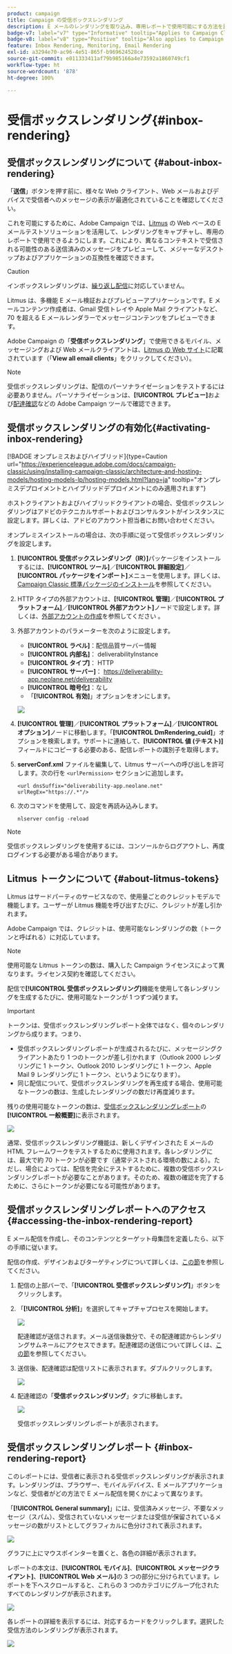 ```yaml
---
product: campaign
title: Campaign の受信ボックスレンダリング
description: E メールのレンダリングを取り込み、専用レポートで使用可能にする方法を説明します。
badge-v7: label="v7" type="Informative" tooltip="Applies to Campaign Classic v7"
badge-v8: label="v8" type="Positive" tooltip="Also applies to Campaign v8"
feature: Inbox Rendering, Monitoring, Email Rendering
exl-id: a3294e70-ac96-4e51-865f-b969624528ce
source-git-commit: e011333411af79b985166a4e73592a1860749cf1
workflow-type: ht
source-wordcount: '878'
ht-degree: 100%

---
```


# 受信ボックスレンダリング{#inbox-rendering}



## 受信ボックスレンダリングについて {#about-inbox-rendering}

「**送信**」ボタンを押す前に、様々な Web クライアント、Web メールおよびデバイスで受信者へのメッセージの表示が最適化されていることを確認してください。

これを可能にするために、Adobe Campaign では、[Litmus](https://litmus.com/email-testing) の Web ベースの E メールテストソリューションを活用して、レンダリングをキャプチャし、専用のレポートで使用できるようにします。これにより、異なるコンテキストで受信される可能性のある送信済みのメッセージをプレビューして、メジャーなデスクトップおよびアプリケーションの互換性を確認できます。

>[!CAUTION]
>インボックスレンダリングは、[繰り返し配信](communication-channels.md#recurring-delivery)に対応していません。

Litmus は、多機能 E メール検証およびプレビューアプリケーションです。E メールコンテンツ作成者は、Gmail 受信トレイや Apple Mail クライアントなど、70 を超える E メールレンダラーでメッセージコンテンツをプレビューできます。

Adobe Campaign の「**受信ボックスレンダリング**」で使用できるモバイル、メッセージングおよび Web メールクライアントは、[Litmus の Web サイト](https://litmus.com/email-testing)に記載されています（「**View all email clients**」をクリックしてください）。

>[!NOTE]
>
>受信ボックスレンダリングは、配信のパーソナライゼーションをテストするには必要ありません。パーソナライゼーションは、**[!UICONTROL プレビュー]**&#x200B;および[配達確認](steps-validating-the-delivery.md#sending-a-proof)などの Adobe Campaign ツールで確認できます。

## 受信ボックスレンダリングの有効化{#activating-inbox-rendering}

[!BADGE オンプレミスおよびハイブリッド]{type=Caution url="https://experienceleague.adobe.com/docs/campaign-classic/using/installing-campaign-classic/architecture-and-hosting-models/hosting-models-lp/hosting-models.html?lang=ja" tooltip="オンプレミスデプロイメントとハイブリッドデプロイメントにのみ適用されます"}

ホストクライアントおよびハイブリッドクライアントの場合、受信ボックスレンダリングはアドビのテクニカルサポートおよびコンサルタントがインスタンスに設定します。詳しくは、アドビのアカウント担当者にお問い合わせください。

オンプレミスインストールの場合は、次の手順に従って受信ボックスレンダリングを設定します。

1. **[!UICONTROL 受信ボックスレンダリング（IR）]**&#x200B;パッケージをインストールするには、**[!UICONTROL ツール]**／**[!UICONTROL 詳細設定]**／**[!UICONTROL パッケージをインポート]**&#x200B;メニューを使用します。詳しくは、[Campaign Classic 標準パッケージのインストール](../../installation/using/installing-campaign-standard-packages.md)を参照してください。
1. HTTP タイプの外部アカウントは、**[!UICONTROL 管理]**／**[!UICONTROL プラットフォーム]**／**[!UICONTROL 外部アカウント]**&#x200B;ノードで設定します。詳しくは、[外部アカウントの作成](../../installation/using/external-accounts.md#creating-an-external-account)を参照してください 。
1. 外部アカウントのパラメーターを次のように設定します。
   * **[!UICONTROL ラベル]**：配信品質サーバー情報
   * **[!UICONTROL 内部名]**： deliverabilityInstance
   * **[!UICONTROL タイプ]**： HTTP
   * **[!UICONTROL サーバー]**： https://deliverability-app.neolane.net/deliverability
   * **[!UICONTROL 暗号化]**：なし
   * 「**[!UICONTROL 有効]**」オプションをオンにします。

   ![](assets/s_tn_inbox_rendering_external-account.png)

1. **[!UICONTROL 管理]**／**[!UICONTROL プラットフォーム]**／**[!UICONTROL オプション]**&#x200B;ノードに移動します。「**[!UICONTROL DmRendering_cuid]**」オプションを検索します。サポートに連絡して、**[!UICONTROL 値 (テキスト)]** フィールドにコピーする必要のある、配信レポートの識別子を取得します。
1. **serverConf.xml** ファイルを編集して、Litmus サーバーへの呼び出しを許可します。次の行を `<urlPermission>` セクションに追加します。

   ```
   <url dnsSuffix="deliverability-app.neolane.net" urlRegEx="https://.*"/>
   ```

1. 次のコマンドを使用して、設定を再読み込みします。

   ```
   nlserver config -reload
   ```

>[!NOTE]
>
>受信ボックスレンダリングを使用するには、コンソールからログアウトし、再度ログインする必要がある場合があります。

## Litmus トークンについて {#about-litmus-tokens}

Litmus はサードパーティのサービスなので、使用量ごとのクレジットモデルで機能します。ユーザーが Litmus 機能を呼び出すたびに、クレジットが差し引かれます。

Adobe Campaign では、クレジットは、使用可能なレンダリングの数（トークンと呼ばれる）に対応しています。

>[!NOTE]
>
>使用可能な Litmus トークンの数は、購入した Campaign ライセンスによって異なります。ライセンス契約を確認してください。

配信で&#x200B;**[!UICONTROL 受信ボックスレンダリング]**&#x200B;機能を使用して各レンダリングを生成するたびに、使用可能なトークンが 1 つずつ減ります。

>[!IMPORTANT]
>
>トークンは、受信ボックスレンダリングレポート全体ではなく、個々のレンダリングから成ります。つまり、
>
>* 受信ボックスレンダリングレポートが生成されるたびに、メッセージングクライアントあたり 1 つのトークンが差し引かれます（Outlook 2000 レンダリングに 1 トークン、Outlook 2010 レンダリングに 1 トークン、Apple Mail 9 レンダリングに 1 トークン、というようになります）。
>* 同じ配信について、受信ボックスレンダリングを再生成する場合、使用可能なトークンの数は、生成したレンダリングの数だけ再度減ります。
>


残りの使用可能なトークンの数は、[受信ボックスレンダリングレポート](#inbox-rendering-report)の&#x200B;**[!UICONTROL 一般概要]**&#x200B;に表示されます。

![](assets/s_tn_inbox_rendering_tokens.png)

通常、受信ボックスレンダリング機能は、新しくデザインされた E メールの HTML フレームワークをテストするために使用されます。各レンダリングには、最大で約 70 トークンが必要です（通常テストされる環境の数による）。ただし、場合によっては、配信を完全にテストするために、複数の受信ボックスレンダリングレポートが必要なことがあります。そのため、複数の確認を完了するために、さらにトークンが必要になる可能性があります。

## 受信ボックスレンダリングレポートへのアクセス {#accessing-the-inbox-rendering-report}

E メール配信を作成し、そのコンテンツとターゲット母集団を定義したら、以下の手順に従います。

配信の作成、デザインおよびターゲティングについて詳しくは、[この節](about-email-channel.md)を参照してください。

1. 配信の上部バーで、「**[!UICONTROL 受信ボックスレンダリング]**」ボタンをクリックします。
1. 「**[!UICONTROL 分析]**」を選択してキャプチャプロセスを開始します。

   ![](assets/s_tn_inbox_rendering_button.png)

   配達確認が送信されます。メール送信後数分で、その配達確認からレンダリングサムネールにアクセスできます。配達確認の送信について詳しくは、[この節](steps-validating-the-delivery.md#sending-a-proof)を参照してください。

1. 送信後、配達確認は配信リストに表示されます。ダブルクリックします。

   ![](assets/s_tn_inbox_rendering_delivery_list.png)

1. 配達確認の「**受信ボックスレンダリング**」タブに移動します。

   ![](assets/s_tn_inbox_rendering_tab.png)

   受信ボックスレンダリングレポートが表示されます。

## 受信ボックスレンダリングレポート {#inbox-rendering-report}

このレポートには、受信者に表示される受信ボックスレンダリングが表示されます。レンダリングは、ブラウザー、モバイルデバイス、E メールアプリケーションなど、受信者がどの方法で E メール配信を開くかによって異なります。

「**[!UICONTROL General summary]**」には、受信済みメッセージ、不要なメッセージ（スパム）、受信されていないメッセージまたは受信が保留されているメッセージの数がリストとしてグラフィカルに色分けされて表示されます。

![](assets/s_tn_inbox_rendering_summary.png)

グラフに上にマウスポインターを置くと、各色の詳細が表示されます。

レポートの本文は、**[!UICONTROL モバイル]**、**[!UICONTROL メッセージクライアント]**、**[!UICONTROL Web メール]**&#x200B;の 3 つの部分に分けられています。レポートを下へスクロールすると、これらの 3 つのカテゴリにグループ化されたすべてのレンダリングが表示されます。

![](assets/s_tn_inbox_rendering_report.png)

各レポートの詳細を表示するには、対応するカードをクリックします。選択した受信方法のレンダリングが表示されます。

![](assets/s_tn_inbox_rendering_example.png)
